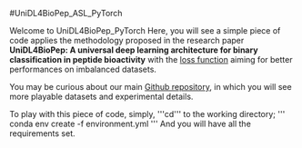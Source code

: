 #UniDL4BioPep_ASL_PyTorch

Welcome to UniDL4BioPep_PyTorch
Here, you will see a simple piece of code applies the methodology proposed in the research paper **UniDL4BioPep: A universal deep learning architecture for binary classification in peptide bioactivity** with the [loss function](https://github.com/Alibaba-MIIL/ASL) aiming for better performances on imbalanced datasets.

You may be curious about our main [Github repository](https://github.com/dzjxzyd/UniDL4BioPep), in which you will see more playable datasets and experimental details.

To play with this piece of code, simply, '''cd''' to the working directory;
'''
conda env create -f environment.yml
'''
And you will have all the requirements set.
